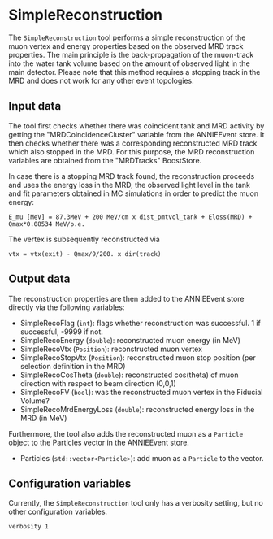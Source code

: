 # SimpleReconstruction

The `SimpleReconstruction` tool performs a simple reconstruction of the muon vertex and energy properties based on the observed MRD track properties. The main principle is the back-propagation of the muon-track into the water tank volume based on the amount of observed light in the main detector. Please note that this method requires a stopping track in the MRD and does not work for any other event topologies.

## Input data

The tool first checks whether there was coincident tank and MRD activity by getting the "MRDCoincidenceCluster" variable from the ANNIEEvent store. It then checks whether there was a corresponding reconstructed MRD track which also stopped in the MRD. For this purpose, the MRD reconstruction variables are obtained from the "MRDTracks" BoostStore. 

In case there is a stopping MRD track found, the reconstruction proceeds and uses the energy loss in the MRD, the observed light level in the tank and fit parameters obtained in MC simulations in order to predict the muon energy:

```
E_mu [MeV] = 87.3MeV + 200 MeV/cm x dist_pmtvol_tank + Eloss(MRD) + Qmax*0.08534 MeV/p.e.
```

The vertex is subsequently reconstructed via

```
vtx = vtx(exit) - Qmax/9/200. x dir(track)
```

## Output data

The reconstruction properties are then added to the ANNIEEvent store directly via the following variables:
* SimpleRecoFlag (`int`): flags whether reconstruction was successful. 1 if successful, -9999 if not.
* SimpleRecoEnergy (`double`): reconstructed muon energy (in MeV)
* SimpleRecoVtx (`Position`): reconstructed muon vertex
* SimpleRecoStopVtx (`Position`): reconstructed muon stop position (per selection definition in the MRD)
* SimpleRecoCosTheta (`double`): reconstructed cos(theta) of muon direction with respect to beam direction (0,0,1)
* SimpleRecoFV (`bool`): was the reconstructed muon vertex in the Fiducial Volume?
* SimpleRecoMrdEnergyLoss (`double`): reconstructed energy loss in the MRD (in MeV)

Furthermore, the tool also adds the reconstructed muon as a `Particle` object to the Particles vector in the ANNIEEvent store.
* Particles (`std::vector<Particle>`): add muon as a `Particle` to the vector.

## Configuration variables

Currently, the `SimpleReconstruction` tool only has a verbosity setting, but no other configuration variables.

```
verbosity 1
```
